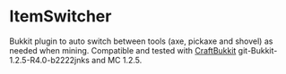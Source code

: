 ItemSwitcher
============

Bukkit plugin to auto switch between tools (axe, pickaxe and shovel) as needed
when mining.  Compatible and tested with [CraftBukkit](https://github.com/Bukkit/CraftBukkit) git-Bukkit-1.2.5-R4.0-b2222jnks and MC 1.2.5.

